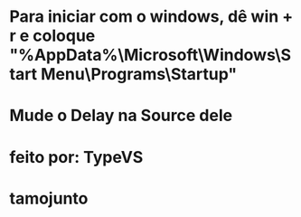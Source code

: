 # Para iniciar com o windows, dê win + r e coloque "%AppData%\Microsoft\Windows\Start Menu\Programs\Startup"
# Mude o Delay na Source dele

# feito por: TypeVS


# tamojunto
